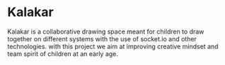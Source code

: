 # Kalakar
Kalakar is a collaborative drawing space meant for children to draw together on different systems with the use of socket.io and other technologies. with this project we aim at improving creative mindset and team spirit of children at an early age.
